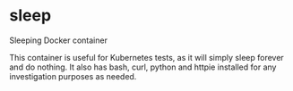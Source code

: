 # sleep
Sleeping Docker container

This container is useful for Kubernetes tests, as it will simply sleep forever and do nothing.
It also has bash, curl, python and httpie installed for any investigation purposes as needed.

